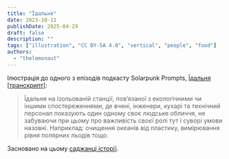 ```yaml
---
title: "Їдальня"
date: 2023-10-11
publishDate: 2025-04-29
draft: false
description: ""
tags: ["illustration", "CC BY-SA 4.0", "vertical", "people", "food"]
authors:
  - "thelemonaut"
---
```


Ілюстрація до одного з епізодів подкасту Solarpunk Prompts, [Їдальня](https://podcast.tomasino.org/@SolarpunkPrompts/episodes/the-canteen) [[транскрипт](https://wiki.tomasino.org/writing/Solarpunk-Prompts---The-Canteen)]:

> Їдальня на ізольованій станції, пов’язаної з екологічними чи іншими спостереженнями, де вчені, інженери, кухарі та технічний персонал показують один одному своє людське обличчя, не забуваючи при цьому про важливість своєї ролі тут і суворі умови назовні. Наприклад: очищення океанів від пластику, вимірювання рівня полярних льодів тощо.

Засновано на цьому [саджанці історії](/seeds/the-canteen).
